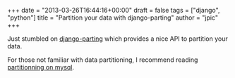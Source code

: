 +++
date = "2013-03-26T16:44:16+00:00"
draft = false
tags = ["django", "python"]
title = "Partition your data with django-parting"
author = "jpic"
+++

Just stumbled on [django-parting](https://github.com/danfairs/django-parting) which provides a nice API to partition your data.

For those not familiar with data partitioning, I recommend reading [partitionning on mysql](http://dev.mysql.com/tech-resources/articles/partitioning.html).
